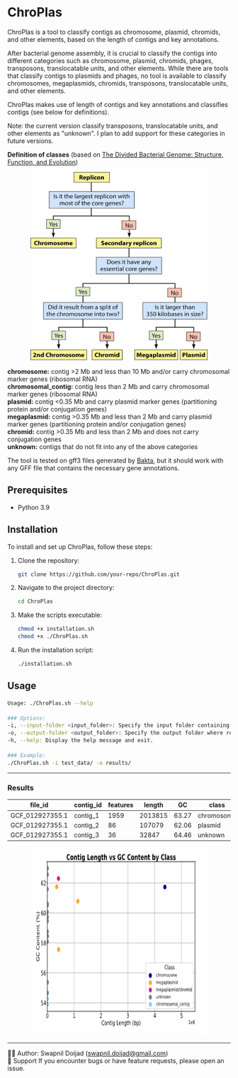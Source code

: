 # ChroPlas
ChroPlas is a tool to classify contigs as chromosome, plasmid, chromids, and other elements, based on the length of contigs and key annotations. 

After bacterial genome assembly, it is crucial to classify the contigs into different categories such as chromosome, plasmid, chromids, phages, transposons, translocatable units, and other elements. While there are tools that classify contigs to plasmids and phages, no tool is available to classify chromosomes, megaplasmids, chromids, transposons, translocatable units, and other elements. 

ChroPlas makes use of length of contigs and key annotations and classifies contigs (see below for definitions). 

Note: the current version classify transposons, translocatable units, and other elements as "unknown". I plan to add support for these categories in future versions.

**Definition of classes** (based on [The Divided Bacterial Genome: Structure, Function, and Evolution](https://journals.asm.org/doi/10.1128/mmbr.00019-17))

<div align="center">
  <img src="scripts/zmr0031724670001.jpeg" alt="Contig Classification" width="400" height="425">
</div>

**chromosome:** contig >2 Mb and less than 10 Mb and/or carry chromosomal marker genes (ribosomal RNA)  
**chromosomal_contig:** contig less than 2 Mb and carry chromosomal marker genes (ribosomal RNA)  
**plasmid:** contig <0.35 Mb and carry plasmid marker genes (partitioning protein and/or conjugation genes)  
**megaplasmid:** contig >0.35 Mb and less than 2 Mb and carry plasmid marker genes (partitioning protein and/or conjugation genes)  
**chromid:** contig >0.35 Mb and less than 2 Mb and does not carry conjugation genes  
**unknown:** contigs that do not fit into any of the above categories  

The tool is tested on gff3 files generated by [Bakta](https://github.com/oschwengers/bakta), but it should work with any GFF file that contains the necessary gene annotations.

## Prerequisites
- Python 3.9

## Installation
To install and set up ChroPlas, follow these steps:

1. Clone the repository:
   ```bash
   git clone https://github.com/your-repo/ChroPlas.git
   ```
2. Navigate to the project directory:
   ```bash
   cd ChroPlas
   ```
3. Make the scripts executable:
   ```bash
   chmod +x installation.sh
   chmod +x ./ChroPlas.sh
   ```

4. Run the installation script:
   ```bash
   ./installation.sh
   ```

## Usage
```bash
Usage: ./ChroPlas.sh --help

### Options:
-i, --input-folder <input_folder>: Specify the input folder containing GFF files.
-o, --output-folder <output_folder>: Specify the output folder where results will be stored.
-h, --help: Display the help message and exit.

### Example:
./ChroPlas.sh -i test_data/ -o results/
```
---
### Results

| file_id         | contig_id | features | length   | GC   | class             | plasmid_partitioning_protein | Conjugal_transfer_protein | ... |
|------------------|-----------|----------|----------|------|-------------------|-----------------------------|---------------------------|-----|
| GCF_012927355.1 | contig_1  | 1959     | 2013815  | 63.27| chromosome        | 0                           | 0                         | ... |
| GCF_012927355.1 | contig_2  | 86       | 107079   | 62.06| plasmid           | 0                           | 4                         | ... |
| GCF_012927355.1 | contig_3  | 36       | 32847    | 64.46| unknown           | 0                           | 0                         | ... |

<div align="center">
  <img src="scripts/results.png" alt="Contig Classification" width="400" height="425">
</div>

---
🧑‍💻 Author: Swapnil Doijad (swapnil.doijad@gmail.com)  
🙋 Support If you encounter bugs or have feature requests, please open an issue.